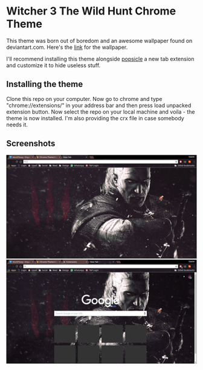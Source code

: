 # Witcher 3 The Wild Hunt Chrome Theme
This theme was born out of boredom and an awesome wallpaper found on deviantart.com. Here's the [link](http://fav.me/d7wgxb8) for the wallpaper.

I'll recommend installing this theme alongside [popsicle](https://chrome.google.com/webstore/detail/popsicle/loigpbgkmjjhjodnhlpmbjmojchpdjih) 
a new tab extension and customize it to hide useless stuff.

## Installing the theme 
Clone this repo on your computer. Now go to chrome and type "chrome://extensions/" in your address bar and then press load unpacked extension button. Now select the repo on your local machine and voila - the theme is now installed.
I'm also providing the crx file in case somebody needs it.

## Screenshots
![](screen1.png)
![](screen2.png)

